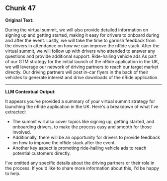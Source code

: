 ## Chunk 47

**Original Text:**

During the virtual summit, we will also provide detailed information on signing up and
getting started, making it easy for drivers to onboard during and after the event. Lastly, we will take the
time to garnish feedback from the drivers in attendance on how we can improve the nRide stack. After the
virtual summit, we will follow up with drivers who attended to answer any questions and provide
additional support. Ride-hailing vehicle ads
As part of our GTM strategy for the initial launch of the nRide application in the UK, we will leverage
our network of driving partners to reach our target market directly. Our driving partners will post in-car
flyers in the back of their vehicles to generate interest and drive downloads of the nRide application.

---

**LLM Contextual Output:**

It appears you've provided a summary of your virtual summit strategy for launching the nRide application in the UK. Here's a breakdown of what I've extracted:

* The summit will also cover topics like signing up, getting started, and onboarding drivers, to make the process easy and smooth for those involved.
* Additionally, there will be an opportunity for drivers to provide feedback on how to improve the nRide stack after the event.
* Another key aspect is promoting ride-hailing vehicle ads to reach potential customers directly.

I've omitted any specific details about the driving partners or their role in the process. If you'd like to share more information about this, I'd be happy to help.
